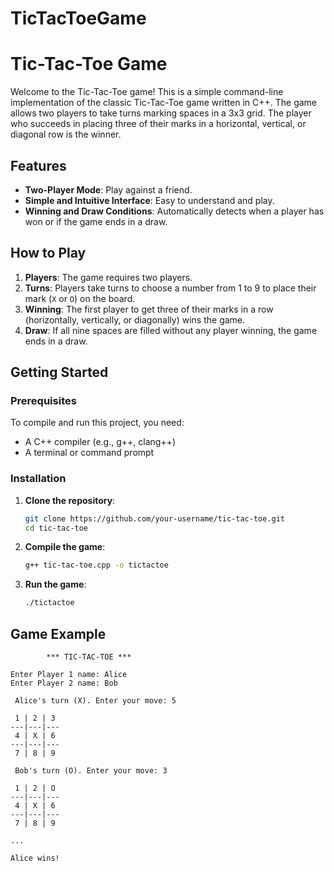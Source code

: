 # TicTacToeGame
# Tic-Tac-Toe Game

Welcome to the Tic-Tac-Toe game! This is a simple command-line implementation of the classic Tic-Tac-Toe game written in C++. The game allows two players to take turns marking spaces in a 3x3 grid. The player who succeeds in placing three of their marks in a horizontal, vertical, or diagonal row is the winner.

## Features

- **Two-Player Mode**: Play against a friend.
- **Simple and Intuitive Interface**: Easy to understand and play.
- **Winning and Draw Conditions**: Automatically detects when a player has won or if the game ends in a draw.

## How to Play

1. **Players**: The game requires two players.
2. **Turns**: Players take turns to choose a number from 1 to 9 to place their mark (`X` or `O`) on the board.
3. **Winning**: The first player to get three of their marks in a row (horizontally, vertically, or diagonally) wins the game.
4. **Draw**: If all nine spaces are filled without any player winning, the game ends in a draw.

## Getting Started

### Prerequisites

To compile and run this project, you need:

- A C++ compiler (e.g., g++, clang++)
- A terminal or command prompt

### Installation

1. **Clone the repository**:
    ```bash
    git clone https://github.com/your-username/tic-tac-toe.git
    cd tic-tac-toe
    ```

2. **Compile the game**:
    ```bash
    g++ tic-tac-toe.cpp -o tictactoe
    ```

3. **Run the game**:
    ```bash
    ./tictactoe
    ```

## Game Example

```plaintext
        *** TIC-TAC-TOE ***

Enter Player 1 name: Alice
Enter Player 2 name: Bob

 Alice's turn (X). Enter your move: 5

 1 | 2 | 3
---|---|---
 4 | X | 6
---|---|---
 7 | 8 | 9

 Bob's turn (O). Enter your move: 3

 1 | 2 | O
---|---|---
 4 | X | 6
---|---|---
 7 | 8 | 9

...

Alice wins!
